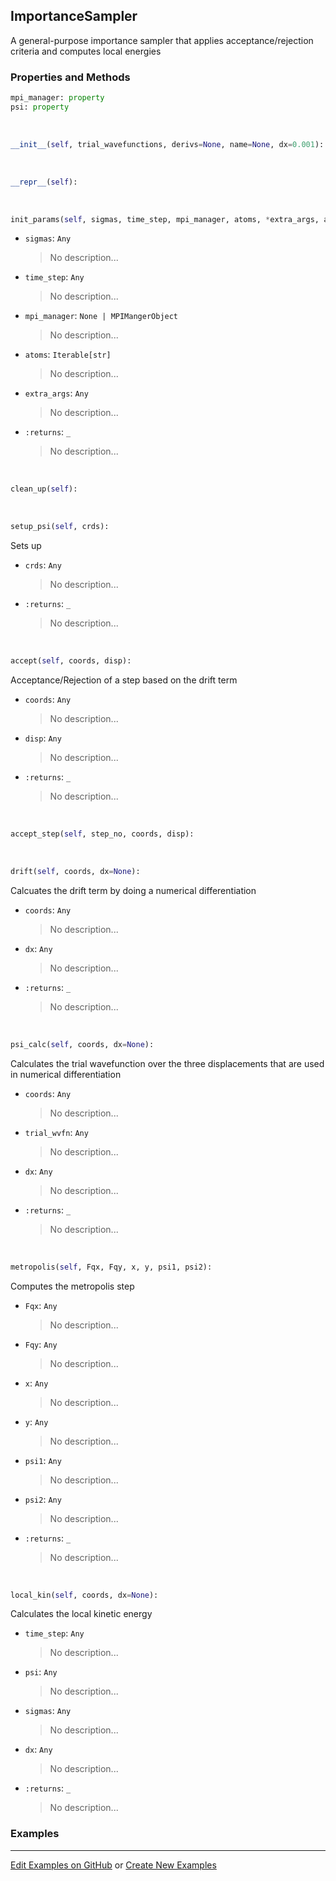 ## <a id="RynLib.DoMyCode.ImportanceSampler.ImportanceSampler">ImportanceSampler</a>
A general-purpose importance sampler that applies acceptance/rejection criteria and computes local energies

### Properties and Methods
```python
mpi_manager: property
psi: property
```
<a id="RynLib.DoMyCode.ImportanceSampler.ImportanceSampler.__init__">&nbsp;</a>
```python
__init__(self, trial_wavefunctions, derivs=None, name=None, dx=0.001): 
```

<a id="RynLib.DoMyCode.ImportanceSampler.ImportanceSampler.__repr__">&nbsp;</a>
```python
__repr__(self): 
```

<a id="RynLib.DoMyCode.ImportanceSampler.ImportanceSampler.init_params">&nbsp;</a>
```python
init_params(self, sigmas, time_step, mpi_manager, atoms, *extra_args, atomic_units=False): 
```

- `sigmas`: `Any`
    >No description...
- `time_step`: `Any`
    >No description...
- `mpi_manager`: `None | MPIMangerObject`
    >No description...
- `atoms`: `Iterable[str]`
    >No description...
- `extra_args`: `Any`
    >No description...
- `:returns`: `_`
    >No description...

<a id="RynLib.DoMyCode.ImportanceSampler.ImportanceSampler.clean_up">&nbsp;</a>
```python
clean_up(self): 
```

<a id="RynLib.DoMyCode.ImportanceSampler.ImportanceSampler.setup_psi">&nbsp;</a>
```python
setup_psi(self, crds): 
```
Sets up
- `crds`: `Any`
    >No description...
- `:returns`: `_`
    >No description...

<a id="RynLib.DoMyCode.ImportanceSampler.ImportanceSampler.accept">&nbsp;</a>
```python
accept(self, coords, disp): 
```
Acceptance/Rejection of a step based on the drift term
- `coords`: `Any`
    >No description...
- `disp`: `Any`
    >No description...
- `:returns`: `_`
    >No description...

<a id="RynLib.DoMyCode.ImportanceSampler.ImportanceSampler.accept_step">&nbsp;</a>
```python
accept_step(self, step_no, coords, disp): 
```

<a id="RynLib.DoMyCode.ImportanceSampler.ImportanceSampler.drift">&nbsp;</a>
```python
drift(self, coords, dx=None): 
```
Calcuates the drift term by doing a numerical differentiation
- `coords`: `Any`
    >No description...
- `dx`: `Any`
    >No description...
- `:returns`: `_`
    >No description...

<a id="RynLib.DoMyCode.ImportanceSampler.ImportanceSampler.psi_calc">&nbsp;</a>
```python
psi_calc(self, coords, dx=None): 
```
Calculates the trial wavefunction over the three displacements that are used in numerical differentiation
- `coords`: `Any`
    >No description...
- `trial_wvfn`: `Any`
    >No description...
- `dx`: `Any`
    >No description...
- `:returns`: `_`
    >No description...

<a id="RynLib.DoMyCode.ImportanceSampler.ImportanceSampler.metropolis">&nbsp;</a>
```python
metropolis(self, Fqx, Fqy, x, y, psi1, psi2): 
```
Computes the metropolis step
- `Fqx`: `Any`
    >No description...
- `Fqy`: `Any`
    >No description...
- `x`: `Any`
    >No description...
- `y`: `Any`
    >No description...
- `psi1`: `Any`
    >No description...
- `psi2`: `Any`
    >No description...
- `:returns`: `_`
    >No description...

<a id="RynLib.DoMyCode.ImportanceSampler.ImportanceSampler.local_kin">&nbsp;</a>
```python
local_kin(self, coords, dx=None): 
```
Calculates the local kinetic energy
- `time_step`: `Any`
    >No description...
- `psi`: `Any`
    >No description...
- `sigmas`: `Any`
    >No description...
- `dx`: `Any`
    >No description...
- `:returns`: `_`
    >No description...

### Examples


___

[Edit Examples on GitHub](https://github.com/McCoyGroup/References/edit/gh-pages/Documentation/examples/RynLib/DoMyCode/ImportanceSampler/ImportanceSampler.md) or 
[Create New Examples](https://github.com/McCoyGroup/References/new/gh-pages/?filename=Documentation/examples/RynLib/DoMyCode/ImportanceSampler/ImportanceSampler.md)